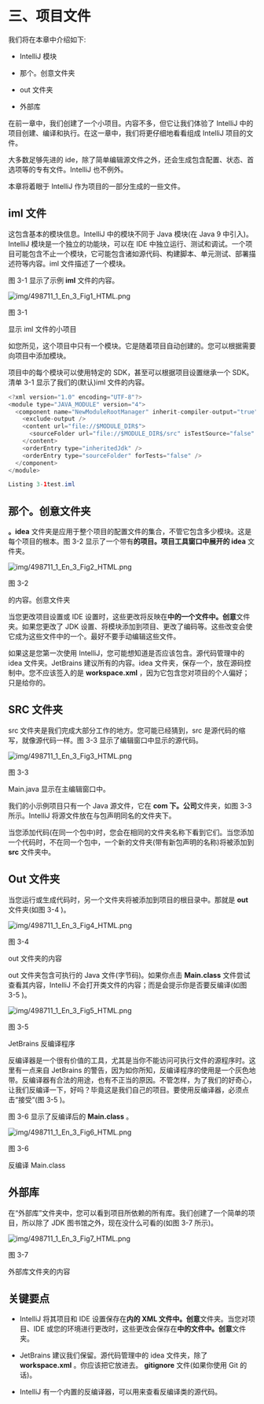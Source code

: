 # 三、项目文件

我们将在本章中介绍如下:

*   IntelliJ 模块

*   那个。创意文件夹

*   out 文件夹

*   外部库

在前一章中，我们创建了一个小项目。内容不多，但它让我们体验了 IntelliJ 中的项目创建、编译和执行。在这一章中，我们将更仔细地看看组成 IntelliJ 项目的文件。

大多数足够先进的 ide，除了简单编辑源文件之外，还会生成包含配置、状态、首选项等的专有文件。IntelliJ 也不例外。

本章将着眼于 IntelliJ 作为项目的一部分生成的一些文件。

## iml 文件

这包含基本的模块信息。IntelliJ 中的模块不同于 Java 模块(在 Java 9 中引入)。IntelliJ 模块是一个独立的功能块，可以在 IDE 中独立运行、测试和调试。一个项目可能包含不止一个模块，它可能包含诸如源代码、构建脚本、单元测试、部署描述符等内容。iml 文件描述了一个模块。

图 3-1 显示了示例 **iml** 文件的内容。

![img/498711_1_En_3_Fig1_HTML.png](img/498711_1_En_3_Fig1_HTML.png)

图 3-1

显示 iml 文件的小项目

如您所见，这个项目中只有一个模块。它是随着项目自动创建的。您可以根据需要向项目中添加模块。

项目中的每个模块可以使用特定的 SDK，甚至可以根据项目设置继承一个 SDK。清单 3-1 显示了我们的(默认)iml 文件的内容。

```java
<?xml version="1.0" encoding="UTF-8"?>
<module type="JAVA_MODULE" version="4">
  <component name="NewModuleRootManager" inherit-compiler-output="true">
    <exclude-output />
    <content url="file://$MODULE_DIR$">
      <sourceFolder url="file://$MODULE_DIR$/src" isTestSource="false" />
    </content>
    <orderEntry type="inheritedJdk" />
    <orderEntry type="sourceFolder" forTests="false" />
  </component>
</module>

Listing 3-1test.iml

```

## 那个。创意文件夹

**。idea** 文件夹是应用于整个项目的配置文件的集合，不管它包含多少模块。这是每个项目的根本。图 3-2 显示了一个带有**的项目。项目工具窗口中展开的 idea** 文件夹。

![img/498711_1_En_3_Fig2_HTML.png](img/498711_1_En_3_Fig2_HTML.png)

图 3-2

的内容。创意文件夹

当您更改项目设置或 IDE 设置时，这些更改将反映在**中的一个文件中。创意**文件夹。如果您更改了 JDK 设置、将模块添加到项目、更改了编码等。这些改变会使它成为这些文件中的一个。最好不要手动编辑这些文件。

如果这是您第一次使用 IntelliJ，您可能想知道是否应该包含。源代码管理中的 idea 文件夹。JetBrains 建议所有的内容。idea 文件夹，保存一个，放在源码控制中。您不应该签入的是 **workspace.xml** ，因为它包含您对项目的个人偏好；只是给你的。

## SRC 文件夹

src 文件夹是我们完成大部分工作的地方。您可能已经猜到，src 是源代码的缩写，就像源代码一样。图 3-3 显示了编辑窗口中显示的源代码。

![img/498711_1_En_3_Fig3_HTML.png](img/498711_1_En_3_Fig3_HTML.png)

图 3-3

Main.java 显示在主编辑窗口中。

我们的小示例项目只有一个 Java 源文件，它在 **com 下。公司**文件夹，如图 3-3 所示。IntelliJ 将源文件放在与包声明同名的文件夹下。

当您添加代码(在同一个包中)时，您会在相同的文件夹名称下看到它们。当您添加一个代码时，不在同一个包中，一个新的文件夹(带有新包声明的名称)将被添加到 **src** 文件夹中。

## Out 文件夹

当您运行或生成代码时，另一个文件夹将被添加到项目的根目录中。那就是 **out** 文件夹(如图 3-4 )。

![img/498711_1_En_3_Fig4_HTML.png](img/498711_1_En_3_Fig4_HTML.png)

图 3-4

out 文件夹的内容

out 文件夹包含可执行的 Java 文件(字节码)。如果你点击 **Main.class** 文件尝试查看其内容，IntelliJ 不会打开类文件的内容；而是会提示你是否要反编译(如图 3-5 )。

![img/498711_1_En_3_Fig5_HTML.png](img/498711_1_En_3_Fig5_HTML.png)

图 3-5

JetBrains 反编译程序

反编译器是一个很有价值的工具，尤其是当你不能访问可执行文件的源程序时。这里有一点来自 JetBrains 的警告，因为如你所知，反编译程序的使用是一个灰色地带。反编译器有合法的用途，也有不正当的原因。不管怎样，为了我们的好奇心，让我们反编译一下，好吗？毕竟这是我们自己的项目。要使用反编译器，必须点击“接受”(图 3-5 )。

图 3-6 显示了反编译后的 **Main.class** 。

![img/498711_1_En_3_Fig6_HTML.png](img/498711_1_En_3_Fig6_HTML.png)

图 3-6

反编译 Main.class

## 外部库

在“外部库”文件夹中，您可以看到项目所依赖的所有库。我们创建了一个简单的项目，所以除了 JDK 图书馆之外，现在没什么可看的(如图 3-7 所示)。

![img/498711_1_En_3_Fig7_HTML.png](img/498711_1_En_3_Fig7_HTML.png)

图 3-7

外部库文件夹的内容

## 关键要点

*   IntelliJ 将其项目和 IDE 设置保存在**内的 XML 文件中。创意**文件夹。当您对项目、IDE 或您的环境进行更改时，这些更改会保存在**中的文件中。创意**文件夹。

*   JetBrains 建议我们保留。源代码管理中的 idea 文件夹，除了 **workspace.xml** 。你应该把它放进去。 **gitignore** 文件(如果你使用 Git 的话)。

*   IntelliJ 有一个内置的反编译器，可以用来查看反编译类的源代码。